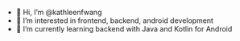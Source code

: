 - 👋 Hi, I’m @kathleenfwang
- 👀 I’m interested in frontend, backend, android development
- 🌱 I’m currently learning backend with Java and Kotlin for Android 

<!---
kathleenfwang/kathleenfwang is a ✨ special ✨ repository because its `README.md` (this file) appears on your GitHub profile.
You can click the Preview link to take a look at your changes.
--->
